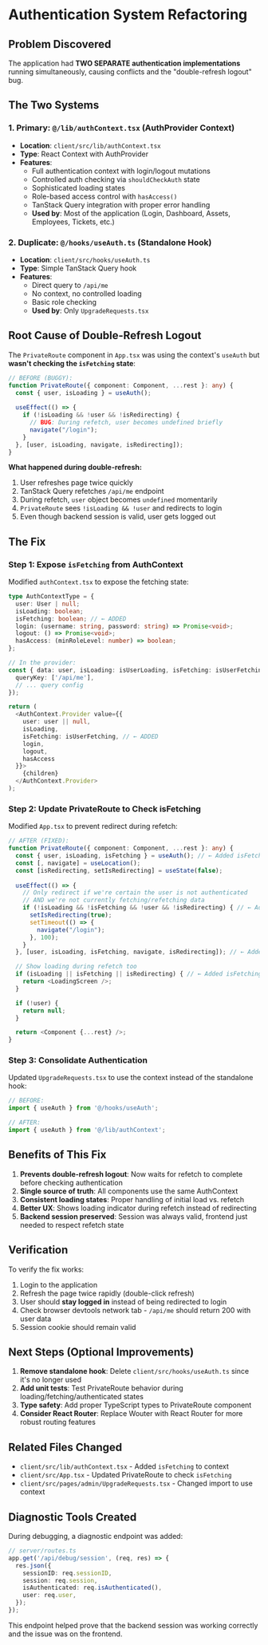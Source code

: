 # Authentication System Refactoring

## Problem Discovered

The application had **TWO SEPARATE authentication implementations** running simultaneously, causing conflicts and the "double-refresh logout" bug.

## The Two Systems

### 1. Primary: `@/lib/authContext.tsx` (AuthProvider Context)
- **Location**: `client/src/lib/authContext.tsx`
- **Type**: React Context with AuthProvider
- **Features**:
  - Full authentication context with login/logout mutations
  - Controlled auth checking via `shouldCheckAuth` state
  - Sophisticated loading states
  - Role-based access control with `hasAccess()`
  - TanStack Query integration with proper error handling
  - **Used by**: Most of the application (Login, Dashboard, Assets, Employees, Tickets, etc.)

### 2. Duplicate: `@/hooks/useAuth.ts` (Standalone Hook)
- **Location**: `client/src/hooks/useAuth.ts`
- **Type**: Simple TanStack Query hook
- **Features**:
  - Direct query to `/api/me`
  - No context, no controlled loading
  - Basic role checking
  - **Used by**: Only `UpgradeRequests.tsx`

## Root Cause of Double-Refresh Logout

The `PrivateRoute` component in `App.tsx` was using the context's `useAuth` but **wasn't checking the `isFetching` state**:

```typescript
// BEFORE (BUGGY):
function PrivateRoute({ component: Component, ...rest }: any) {
  const { user, isLoading } = useAuth();
  
  useEffect(() => {
    if (!isLoading && !user && !isRedirecting) {
      // BUG: During refetch, user becomes undefined briefly
      navigate("/login");
    }
  }, [user, isLoading, navigate, isRedirecting]);
}
```

**What happened during double-refresh:**
1. User refreshes page twice quickly
2. TanStack Query refetches `/api/me` endpoint
3. During refetch, `user` object becomes `undefined` momentarily
4. `PrivateRoute` sees `!isLoading && !user` and redirects to login
5. Even though backend session is valid, user gets logged out

## The Fix

### Step 1: Expose `isFetching` from AuthContext

Modified `authContext.tsx` to expose the fetching state:

```typescript
type AuthContextType = {
  user: User | null;
  isLoading: boolean;
  isFetching: boolean; // ← ADDED
  login: (username: string, password: string) => Promise<void>;
  logout: () => Promise<void>;
  hasAccess: (minRoleLevel: number) => boolean;
};

// In the provider:
const { data: user, isLoading: isUserLoading, isFetching: isUserFetching } = useQuery<User | null>({
  queryKey: ['/api/me'],
  // ... query config
});

return (
  <AuthContext.Provider value={{ 
    user: user || null, 
    isLoading, 
    isFetching: isUserFetching, // ← ADDED
    login, 
    logout, 
    hasAccess 
  }}>
    {children}
  </AuthContext.Provider>
);
```

### Step 2: Update PrivateRoute to Check isFetching

Modified `App.tsx` to prevent redirect during refetch:

```typescript
// AFTER (FIXED):
function PrivateRoute({ component: Component, ...rest }: any) {
  const { user, isLoading, isFetching } = useAuth(); // ← Added isFetching
  const [, navigate] = useLocation();
  const [isRedirecting, setIsRedirecting] = useState(false);
  
  useEffect(() => {
    // Only redirect if we're certain the user is not authenticated
    // AND we're not currently fetching/refetching data
    if (!isLoading && !isFetching && !user && !isRedirecting) { // ← Added !isFetching
      setIsRedirecting(true);
      setTimeout(() => {
        navigate("/login");
      }, 100);
    }
  }, [user, isLoading, isFetching, navigate, isRedirecting]); // ← Added isFetching to deps

  // Show loading during refetch too
  if (isLoading || isFetching || isRedirecting) { // ← Added isFetching
    return <LoadingScreen />;
  }

  if (!user) {
    return null;
  }

  return <Component {...rest} />;
}
```

### Step 3: Consolidate Authentication

Updated `UpgradeRequests.tsx` to use the context instead of the standalone hook:

```typescript
// BEFORE:
import { useAuth } from '@/hooks/useAuth';

// AFTER:
import { useAuth } from '@/lib/authContext';
```

## Benefits of This Fix

1. **Prevents double-refresh logout**: Now waits for refetch to complete before checking authentication
2. **Single source of truth**: All components use the same AuthContext
3. **Consistent loading states**: Proper handling of initial load vs. refetch
4. **Better UX**: Shows loading indicator during refetch instead of redirecting
5. **Backend session preserved**: Session was always valid, frontend just needed to respect refetch state

## Verification

To verify the fix works:

1. Login to the application
2. Refresh the page twice rapidly (double-click refresh)
3. User should **stay logged in** instead of being redirected to login
4. Check browser devtools network tab - `/api/me` should return 200 with user data
5. Session cookie should remain valid

## Next Steps (Optional Improvements)

1. **Remove standalone hook**: Delete `client/src/hooks/useAuth.ts` since it's no longer used
2. **Add unit tests**: Test PrivateRoute behavior during loading/fetching/authenticated states
3. **Type safety**: Add proper TypeScript types to PrivateRoute component
4. **Consider React Router**: Replace Wouter with React Router for more robust routing features

## Related Files Changed

- `client/src/lib/authContext.tsx` - Added `isFetching` to context
- `client/src/App.tsx` - Updated PrivateRoute to check `isFetching`
- `client/src/pages/admin/UpgradeRequests.tsx` - Changed import to use context

## Diagnostic Tools Created

During debugging, a diagnostic endpoint was added:

```typescript
// server/routes.ts
app.get('/api/debug/session', (req, res) => {
  res.json({
    sessionID: req.sessionID,
    session: req.session,
    isAuthenticated: req.isAuthenticated(),
    user: req.user,
  });
});
```

This endpoint helped prove that the backend session was working correctly and the issue was on the frontend.
